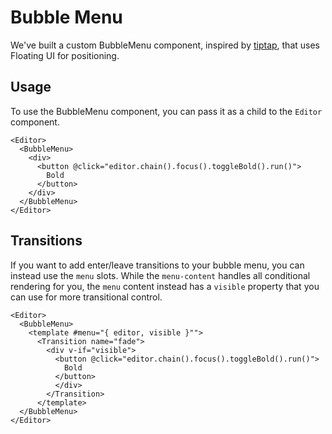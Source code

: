 # Bubble Menu

We've built a custom BubbleMenu component, inspired by [tiptap](https://tiptap.dev/api/components/bubble-menu), that uses Floating UI for positioning.

## Usage

To use the BubbleMenu component, you can pass it as a child to the `Editor` component.

```vue
<Editor>
  <BubbleMenu>
    <div>
      <button @click="editor.chain().focus().toggleBold().run()">
        Bold
      </button>
    </div>
  </BubbleMenu>
</Editor>
```

## Transitions

If you want to add enter/leave transitions to your bubble menu, you can instead use the `menu` slots. While the `menu-content` handles all conditional rendering for you, the `menu` content instead has a `visible` property that you can use for more transitional control.

```vue
<Editor>
  <BubbleMenu>
    <template #menu="{ editor, visible }"">
      <Transition name="fade">
        <div v-if="visible">
          <button @click="editor.chain().focus().toggleBold().run()">
            Bold
          </button>
          </div>
        </Transition>
      </template>
  </BubbleMenu>
</Editor>
```
